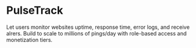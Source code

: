 # PulseTrack
Let users monitor websites uptime, response time, error logs, and receive alrers. Build to scale to millions of pings/day with role-based access and monetization tiers. 

